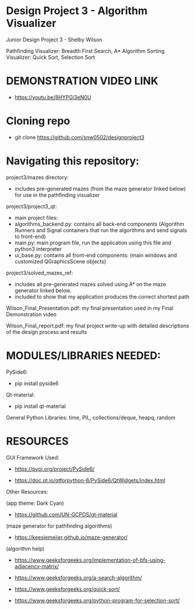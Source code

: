 # Design Project 3 - Algorithm Visualizer
Junior Design Project 3 - Shelby Wilson

Pathfinding Visualizer: Breadth First Search, A* Algorithm
Sorting Visualizer: Quick Sort, Selection Sort

# DEMONSTRATION VIDEO LINK
- https://youtu.be/8HYPGi3eN0U


# Cloning repo
- git clone https://github.com/snw0502/designproject3

# Navigating this repository:

project3/mazes directory:
- includes pre-generated mazes (from the maze generator linked below) for use in the pathfinding visualizer

project3/project3_qt:
- main project files:
- algorithms_backend.py: contains all back-end components (Algorithm Runners and Signal containers that run the algorithms and send signals to front-end)
- main.py: main program file, run the application using this file and python3 interpreter
- ui_base.py: contains all front-end components: (main windows and customized QGraphicsScene objects)

project3/solved_mazes_ref:
- includes all pre-generated mazes solved using A* on the maze generator linked below. 
- included to show that my application produces the correct shortest path

Wilson_Final_Presentation.pdf: my final presentation used in my Final Demonstration video

Wilson_Final_report.pdf: my final project write-up with detailed descriptions of the design process and results


# MODULES/LIBRARIES NEEDED:
PySide6: 
- pip install pyside6

Qt-material: 
- pip install qt-material

General Python Libraries: time, PIL, collections/deque, heapq, random


# RESOURCES

GUI Framework Used:

- https://pypi.org/project/PySide6/

- https://doc.qt.io/qtforpython-6/PySide6/QtWidgets/index.html


Other Resources:

(app theme: Dark Cyan)
- https://github.com/UN-GCPDS/qt-material

(maze generator for pathfinding algorithms)
- https://keesiemeijer.github.io/maze-generator/

(algorithm help)
- https://www.geeksforgeeks.org/implementation-of-bfs-using-adjacency-matrix/

- https://www.geeksforgeeks.org/a-search-algorithm/

- https://www.geeksforgeeks.org/quick-sort/

- https://www.geeksforgeeks.org/python-program-for-selection-sort/
